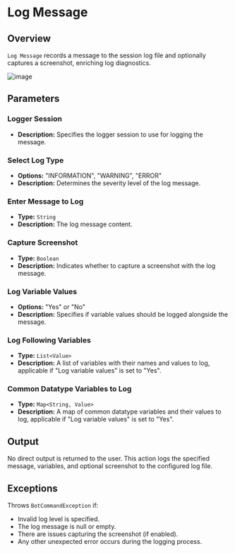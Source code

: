 # Log Message

## Overview
`Log Message` records a message to the session log file and optionally captures a screenshot, enriching log diagnostics.

![image](https://github.com/A360-Tools/Bot-Framework/assets/82057278/8110493b-9bea-478c-9d78-cd864ee581c2)

## Parameters

### Logger Session
- **Description:** Specifies the logger session to use for logging the message.

### Select Log Type
- **Options:** "INFORMATION", "WARNING", "ERROR"
- **Description:** Determines the severity level of the log message.

### Enter Message to Log
- **Type:** `String`
- **Description:** The log message content.

### Capture Screenshot
- **Type:** `Boolean`
- **Description:** Indicates whether to capture a screenshot with the log message.

### Log Variable Values
- **Options:** "Yes" or "No"
- **Description:** Specifies if variable values should be logged alongside the message.

### Log Following Variables
- **Type:** `List<Value>`
- **Description:** A list of variables with their names and values to log, applicable if "Log variable values" is set to "Yes".

### Common Datatype Variables to Log
- **Type:** `Map<String, Value>`
- **Description:** A map of common datatype variables and their values to log, applicable if "Log variable values" is set to "Yes".

## Output

No direct output is returned to the user. This action logs the specified message, variables, and optional screenshot to the configured log file.

## Exceptions

Throws `BotCommandException` if:
- Invalid log level is specified.
- The log message is null or empty.
- There are issues capturing the screenshot (if enabled).
- Any other unexpected error occurs during the logging process.
